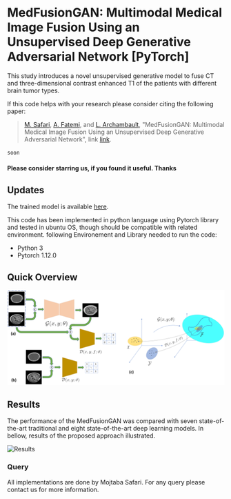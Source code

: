 # MedFusionGAN: Multimodal Medical Image Fusion Using an Unsupervised Deep Generative Adversarial Network [PyTorch]

This study introduces a novel unsupervised generative model to fuse CT and three-dimensional contrast enhanced T1 of the patients with different brain tumor types. 


If this code helps with your research please consider citing the following paper:
</br>
> [M. Safari](https://scholar.google.com/citations?user=-G5yTDgAAAAJ&hl=en), [A. Fatemi](https://scholar.google.com/citations?hl=en&user=yYz5MZkAAAAJ), and [L. Archambault](https://scholar.google.com/citations?hl=en&user=PKYbYNIAAAAJ), "MedFusionGAN: Multimodal Medical Image Fusion Using an Unsupervised Deep Generative Adversarial Network", link [link](https://arxiv.org). 

```python
soon

```

#### Please consider starring us, if you found it useful. Thanks

## Updates

The trained model is available [here](https://drive.google.com/file/d/1DudAwDvzhmsF9jDAwAWRIt7zEggNm3-2/view?usp=share_link).

This code has been implemented in python language using Pytorch library and tested in ubuntu OS, though should be compatible with related environment. following Environement and Library needed to run the code:

- Python 3
- Pytorch 1.12.0


## Quick Overview
![MedFusionGAN](./figures/method.png)


## Results
The performance of the MedFusionGAN was compared with seven state-of-the-art traditional and eight state-of-the-art deep learning models. In bellow, results of the proposed approach illustrated.

![Results](./figures/results.png)


### Query
All implementations are done by Mojtaba Safari. For any query please contact us for more information.



